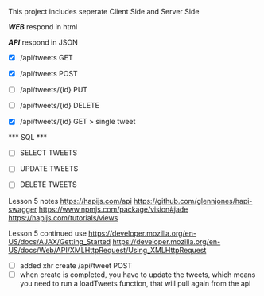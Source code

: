 This project includes seperate Client Side and Server Side


***WEB*** respond in html


***API*** respond in JSON

- [x] /api/tweets GET

- [x] /api/tweets POST

- [ ] /api/tweets/{id} PUT

- [ ] /api/tweets/{id} DELETE

- [x] /api/tweets/{id} GET > single tweet


*** SQL ***

- [ ] SELECT TWEETS
- [ ] UPDATE TWEETS
- [ ] DELETE TWEETS


Lesson 5 notes
https://hapijs.com/api
https://github.com/glennjones/hapi-swagger
https://www.npmjs.com/package/vision#jade
https://hapijs.com/tutorials/views

Lesson 5 continued use
https://developer.mozilla.org/en-US/docs/AJAX/Getting_Started
https://developer.mozilla.org/en-US/docs/Web/API/XMLHttpRequest/Using_XMLHttpRequest


- [ ] added xhr create /api/tweet POST
- [ ] when create is completed, you have to update the tweets, which means you need to run a loadTweets function, that will pull again from the api
